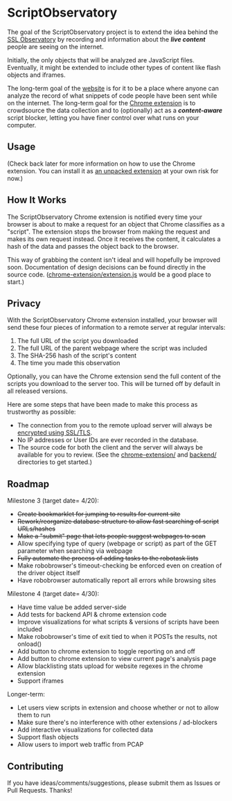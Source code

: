 ScriptObservatory
=================

The goal of the ScriptObservatory project is to extend the idea behind the 
[SSL Observatory](https://www.eff.org/observatory) by recording and 
information about the **_live content_** people are seeing on
the internet.

Initially, the only objects that will be analyzed are JavaScript files. 
Eventually, it might be extended to include other types of content like 
flash objects and iframes. 

The long-term goal of the [website](https://www.scriptobservatory.org)
is for it to be a place where anyone can analyze the record of 
what snippets of code people have been sent while on the internet. The 
long-term goal for the 
[Chrome extension](https://github.com/andy11/ScriptObservatory#usage)
is to crowdsource the data collection and to (optionally) act as a 
**_content-aware_** script blocker, letting you have finer control 
over what runs on your computer. 


Usage
-----

(Check back later for more information on how to use the Chrome extension. You can 
install it as [an unpacked extension](http://superuser.com/questions/247651/how-does-one-install-an-extension-for-chrome-browser-from-the-local-file-system)
at your own risk for now.)


How It Works
------------

The ScriptObservatory Chrome extension is notified every time your browser is 
about to make a request for an object that Chrome classifies as a "script". 
The extension stops the browser from making the request and makes its own request
instead. Once it receives the content, it calculates a hash of the data and 
passes the object back to the browser.

This way of grabbing the content isn't ideal and will hopefully be improved soon.
Documentation of design decisions can be found directly in the source code. 
([chrome-extension/extension.js](https://github.com/andy11/ScriptObservatory/blob/master/chrome-extension/extension.js)
would be a good place to start.)


Privacy
-------

With the ScriptObservatory Chrome extension installed, your browser will send these
four pieces of information to a remote server at regular intervals:
 1. The full URL of the script you downloaded
 2. The full URL of the parent webpage where the script was included
 3. The SHA-256 hash of the script's content
 4. The time you made this observation

Optionally, you can have the Chrome extension send the full content of the scripts you
download to the server too. This will be turned off by default in all released versions.

Here are some steps that have been made to make this process as trustworthy as possible:
 - The connection from you to the remote upload server will always be 
   [encrypted using SSL/TLS](https://www.ssllabs.com/ssltest/analyze.html?d=scriptobservatory.org). 
 - No IP addresses or User IDs are ever recorded in the database.
 - The source code for both the client and the server will always be available for you to 
   review. (See the 
   [chrome-extension/](https://github.com/andy11/ScriptObservatory/tree/master/chrome-extension) 
   and [backend/](https://github.com/andy11/ScriptObservatory/tree/master/backend) 
   directories to get started.)


Roadmap
-------

Milestone 3 (target date= 4/20):
 - ~~Create bookmarklet for jumping to results for current site~~
 - ~~Rework/reorganize database structure to allow fast searching of script URLs/hashes~~
 - ~~Make a "submit" page that lets people suggest webpages to scan~~
 - Allow specifying type of query (webpage or script) as part of the GET parameter when searching via webpage
 - ~~Fully automate the process of adding tasks to the robotask lists~~
 - Make robobrowser's timeout-checking be enforced even on creation of the driver object itself
 - Have robobrowser automatically report all errors while browsing sites

Milestone 4 (target date= 4/30):
 - Have time value be added server-side
 - Add tests for backend API & chrome extension code
 - Improve visualizations for what scripts & versions of scripts have been included
 - Make robobrowser's time of exit tied to when it POSTs the results, not onload()
 - Add button to chrome extension to toggle reporting on and off
 - Add button to chrome extension to view current page's analysis page
 - Allow blacklisting stats upload for website regexes in the chrome extension
 - Support iframes

Longer-term:
 - Let users view scripts in extension and choose whether or not to allow them to run
 - Make sure there's no interference with other extensions / ad-blockers
 - Add interactive visualizations for collected data
 - Support flash objects
 - Allow users to import web traffic from PCAP


Contributing
------------

If you have ideas/comments/suggestions, please submit them as Issues or Pull Requests. Thanks!

